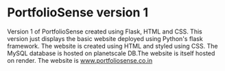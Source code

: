# PortfolioSense version 1 
Version 1 of PortfolioSense created using Flask, HTML and CSS.
This version just displays the basic website deployed using Python's flask framework. The website is created using HTML and styled using CSS.
The MySQL database is hosted on planetscale DB.The website is itself hosted on render.
The website is www.portfoliosense.co.in
